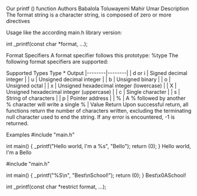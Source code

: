 Our printf () function
Authors
Babalola Toluwayemi
Mahir Umar
Description
The format string is a character string, is composed of zero or more directives

Usage
like the according main.h library version:

int _printf(const char *format, ...);

Format Specifiers
A format specifier follows this prototype: %type The following format specifiers are supported:

Supported Types
Type * Output |--------|--------| | d or i | Signed decimal integer | | u | Unsigned decimal integer | | b | Unsigned binary | | o | Unsigned octal | | x | Unsigned hexadecimal integer (lowercase) | | X | Unsigned hexadecimal integer (uppercase) | | c | Single character | | s | String of characters | | p | Pointer address | | % | A % followed by another % character will write a single % |
Value Return
Upon successful return, all functions return the number of characters written, excluding the terminating null character used to end the string. If any error is encountered, -1 is returned.

Examples
#include "main.h"

int main()
{
	_printf("Hello world, I'm a %s", "Bello");
	return (0);
}
Hello world, I'm a Bello

#include "main.h"

int main()
{
	_printf("%S\n", "Best\nSchool!");
	return (0);
}
Best\x0ASchool!

int _printf(const char *restrict format, ...);
